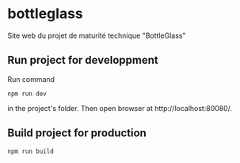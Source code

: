 # bottleglass

Site web du projet de maturité technique "BottleGlass"

## Run project for developpment
Run command

    npm run dev
in the project's folder. Then open browser at http://localhost:80080/.

    
## Build project for production

    npm run build

